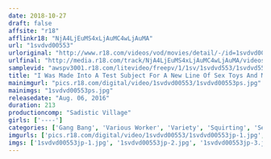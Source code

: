 ```yaml
---
date: 2018-10-27
draft: false
affsite: "r18"
afflinkr18: "NjA4LjEuMS4xLjAuMC4wLjAuMA"
url: "1svdvd00553"
urloriginal: "http://www.r18.com/videos/vod/movies/detail/-/id=1svdvd00553"
urlfinal: "http://media.r18.com/track/NjA4LjEuMS4xLjAuMC4wLjAuMA/videos/vod/movies/detail/-/id=1svdvd00553"
samplevid: "awspv3001.r18.com/litevideo/freepv/1/1sv/1svdvd553/1svdvd553_dmb_w.mp4"
title: "I Was Made Into A Test Subject For A New Line Of Sex Toys And Made To Squirt Cum, But When I Was Asked, 'So You Want To Be A Director?' I Couldn't Answer, And Just Cried Like A Useless Idiot A Female AD From Sadistic Village 2"
mainimgurl: "pics.r18.com/digital/video/1svdvd00553/1svdvd00553ps.jpg"
mainimgs: "1svdvd00553ps.jpg"
releasedate: "Aug. 06, 2016"
duration: 213
productioncomp: "Sadistic Village"
girls: ['----']
categories: ['Gang Bang', 'Various Worker', 'Variety', 'Squirting', 'Sex Toys', 'Hi-Def']
imgurls: ['pics.r18.com/digital/video/1svdvd00553/1svdvd00553jp-1.jpg', 'pics.r18.com/digital/video/1svdvd00553/1svdvd00553jp-2.jpg', 'pics.r18.com/digital/video/1svdvd00553/1svdvd00553jp-3.jpg', 'pics.r18.com/digital/video/1svdvd00553/1svdvd00553jp-4.jpg', 'pics.r18.com/digital/video/1svdvd00553/1svdvd00553jp-5.jpg', 'pics.r18.com/digital/video/1svdvd00553/1svdvd00553jp-6.jpg', 'pics.r18.com/digital/video/1svdvd00553/1svdvd00553jp-7.jpg', 'pics.r18.com/digital/video/1svdvd00553/1svdvd00553jp-8.jpg', 'pics.r18.com/digital/video/1svdvd00553/1svdvd00553jp-9.jpg', 'pics.r18.com/digital/video/1svdvd00553/1svdvd00553jp-10.jpg', 'pics.r18.com/digital/video/1svdvd00553/1svdvd00553jp-11.jpg', 'pics.r18.com/digital/video/1svdvd00553/1svdvd00553jp-12.jpg', 'pics.r18.com/digital/video/1svdvd00553/1svdvd00553jp-13.jpg', 'pics.r18.com/digital/video/1svdvd00553/1svdvd00553jp-14.jpg', 'pics.r18.com/digital/video/1svdvd00553/1svdvd00553jp-15.jpg', 'pics.r18.com/digital/video/1svdvd00553/1svdvd00553jp-16.jpg', 'pics.r18.com/digital/video/1svdvd00553/1svdvd00553jp-17.jpg', 'pics.r18.com/digital/video/1svdvd00553/1svdvd00553jp-18.jpg', 'pics.r18.com/digital/video/1svdvd00553/1svdvd00553jp-19.jpg', 'pics.r18.com/digital/video/1svdvd00553/1svdvd00553jp-20.jpg']
imgs: ['1svdvd00553jp-1.jpg', '1svdvd00553jp-2.jpg', '1svdvd00553jp-3.jpg', '1svdvd00553jp-4.jpg', '1svdvd00553jp-5.jpg', '1svdvd00553jp-6.jpg', '1svdvd00553jp-7.jpg', '1svdvd00553jp-8.jpg', '1svdvd00553jp-9.jpg', '1svdvd00553jp-10.jpg', '1svdvd00553jp-11.jpg', '1svdvd00553jp-12.jpg', '1svdvd00553jp-13.jpg', '1svdvd00553jp-14.jpg', '1svdvd00553jp-15.jpg', '1svdvd00553jp-16.jpg', '1svdvd00553jp-17.jpg', '1svdvd00553jp-18.jpg', '1svdvd00553jp-19.jpg', '1svdvd00553jp-20.jpg']
---
```

